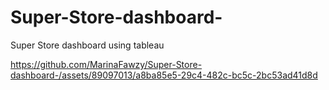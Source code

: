 # Super-Store-dashboard-
Super Store dashboard using tableau

https://github.com/MarinaFawzy/Super-Store-dashboard-/assets/89097013/a8ba85e5-29c4-482c-bc5c-2bc53ad41d8d


